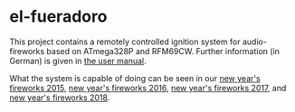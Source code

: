 # el-fueradoro

This project contains a remotely controlled ignition system for audio-fireworks based on ATmega328P and RFM69CW.
Further information (in German) is given in [the user manual](https://cdn.jsdelivr.net/gh/fixxl/el-fueradoro@master/Manual/fueradoro.pdf).

What the system is capable of doing can be seen in our [new year's fireworks 2015](https://vimeo.com/116115628), [new year's fireworks 2016](https://vimeo.com/150594996), [new year's fireworks 2017](https://www.youtube.com/watch?v=Rc5oZRx3s50), and [new year's fireworks 2018](https://www.youtube.com/watch?v=unH9tJSg1mw).
